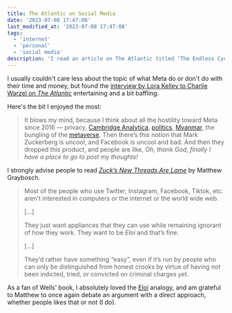 ```yaml
---
title: The Atlantic on Social Media
date: '2023-07-08 17:47:06'
last_modified_at: '2023-07-08 17:47:08'
tags:
  - 'internet'
  - 'personal'
  - 'social media'
description: 'I read an article on The Atlantic titled ‘The Endless Cycle of Social Media’, missing the subtitle about Threads by Meta. Slightly amusing nonetheless.'
---
```

I usually couldn't care less about the topic of what Meta do or don't do with their time and money, but found the [interview by Lora Kelley to Charlie Warzel on _The Atlantic_](https://www.theatlantic.com/newsletters/archive/2023/07/threads-meta-twitter-competitor-mark-zuckerberg/674655/) entertaining and a bit baffling. 

Here's the bit I enjoyed the most:

> It blows my mind, because I think about all the hostility toward Meta since 2016 — privacy, [Cambridge Analytica](https://12ft.io/proxy?ref=&q=https://www.theatlantic.com/technology/archive/2018/03/the-cambridge-analytica-scandal-in-three-paragraphs/556046/), [politics](https://12ft.io/proxy?ref=&q=https://www.theatlantic.com/technology/archive/2017/10/what-facebook-did/542502/), [Myanmar](https://12ft.io/proxy?ref=&q=https://www.theatlantic.com/technology/archive/2017/12/could-facebook-be-tried-for-war-crimes/548639/), the bungling of the [metaverse](https://12ft.io/proxy?ref=&q=https://www.theatlantic.com/technology/archive/2021/10/facebook-metaverse-name-change/620449/). Then there’s this notion that Mark Zuckerberg is uncool, and Facebook is uncool and bad. And then they dropped this product, and people are like, *Oh, thank God, finally I have a place to go to post my thoughts!*

I strongly advise people to read [_Zuck’s New Threads Are Lame_](https://old.starbreaker.org/blog/zucks-new-threads/index.html) by Matthew Graybosch.

> Most of the people who use Twitter, Instagram, Facebook, Tiktok, etc. aren’t interested in computers or the internet or the world wide web.
> 
> [&hellip;]
> 
> They just want appliances that they can use while remaining ignorant of how they work. They want to be _Eloi_ and that’s fine.
> 
> [&hellip;]
> 
> They’d rather have something “easy”, even if it’s run by people who can only be distinguished from honest crooks by virtue of having not been indicted, tried, or convicted on criminal charges _yet_.

As a fan of Wells’ book, I absolutely loved the [Eloi](https://en.wikipedia.org/wiki/Eloi) analogy, and am grateful to Matthew to once again debate an argument with a direct approach, whether people likes that or not (I do).